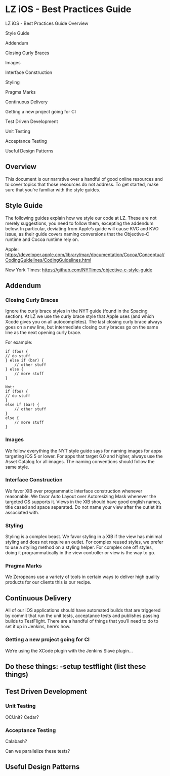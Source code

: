 <h1>LZ iOS - Best Practices Guide</h1>

LZ iOS - Best Practices Guide
Overview

Style Guide

Addendum

Closing Curly Braces

Images

Interface Construction

Styling

Pragma Marks

Continuous Delivery

Getting a new project going for CI

Test Driven Development

Unit Testing

Acceptance Testing

Useful Design Patterns

<h2>Overview</h2>
This document is our narrative over a handful of good online resources and to cover topics that those resources do not address.
To get started, make sure that you’re familiar with the style guides.

<h2>Style Guide</h2>

The following guides explain how we style our code at LZ. These are not merely suggestions, you need to follow them, excepting the addendum below. In particular, deviating from Apple’s guide will cause KVC and KVO issue, as their guide covers naming conversions that the Objective-C runtime and Cocoa runtime rely on.
 
Apple: https://developer.apple.com/library/mac/documentation/Cocoa/Conceptual/CodingGuidelines/CodingGuidelines.html

New York Times: https://github.com/NYTimes/objective-c-style-guide

<h2>Addendum</h2>

<h3>Closing Curly Braces</h3>
Ignore the curly brace styles in the NYT guide (found in the Spacing section). At LZ we use the curly brace style that Apple uses (and which Xcode gives you on all autocompletes). The last closing curly brace always goes on a new line, but intermediate closing curly braces go on the same line as the next opening curly brace.

For example:
```
if (foo) {
// do stuff
} else if (bar) {
	// other stuff
} else {
	// more stuff
}

Not:
if (foo) {
// do stuff
}
else if (bar) {
	// other stuff
}
else {
	// more stuff
}
```
<h3>Images</h3>

We follow everything the NYT style guide says for naming images for apps targeting iOS 5 or lower. For apps that target 6.0 and higher, always use the Asset Catalog for all images. The naming conventions should follow the same style.

<h3>Interface Construction</h3>

We favor XIB over programmatic interface construction whenever reasonable. We favor Auto Layout over Autoresizing Mask whenever the targeted OS supports it. Views in the XIB should have good english names, title cased and space separated. Do not name your view after the outlet it’s associated with.

<h3>Styling</h3>

Styling is a complex beast. We favor styling in a XIB if the view has minimal styling and does not require an outlet. For complex reused styles, we prefer to use a styling method on a styling helper. For complex one off styles, doing it programmatically in the view controller or view is the way to go.

<h3>Pragma Marks</h3>

<needs to be flushed out>

We Zeropeans use a variety of tools in certain ways to deliver high quality products for our clients this is our recipe.

<h2>Continuous Delivery</h2>

All of our iOS applications should have automated builds that are triggered by commit that run the unit tests, acceptance tests and publishes passing builds to TestFlight. There are a handful of things that you’ll need to do to set it up in Jenkins, here’s how.

<h3>Getting a new project going for CI</h3>

We’re using the XCode plugin with the Jenkins Slave plugin…

Do these things:
-setup testflight (list these things)
-
<h2>Test Driven Development</h2>

<h3>Unit Testing</h3>
OCUnit? Cedar? 

<h3>Acceptance Testing</h3>
Calabash?  

Can we parallelize these tests?


<h2>Useful Design Patterns</h2>
<which ones?>
